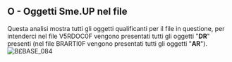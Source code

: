 ## O - Oggetti Sme.UP nel file
Questa analisi mostra tutti gli oggetti qualificanti per il file in questione, per intenderci nel file V5RDOC0F vengono presentati tutti gli oggetti "**DR**" presenti (nel file BRARTI0F vengono presentati tutti gli oggetti "**AR**").
![B£BASE_084](http://localhost:3000/immagini/MBDOC_SCH-OJFILE_O/BXBASE_084.png)